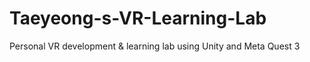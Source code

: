 # Taeyeong-s-VR-Learning-Lab
Personal VR development &amp; learning lab using Unity and Meta Quest 3
